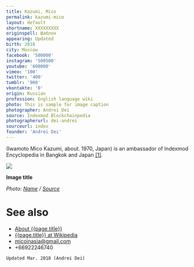 ```yaml
---
title: Kazumi, Mico
permalink: kazumi-mico
layout: default
shortname: XXXXXXXXX
originspell: Шаблон
appearing: Updated
birth: 2018
city: Moscow
facebook: '500000'
instagram: '500500'
youtube: '600000'
vimeo: '100'
twitter: '400'
tumblr: '900'
vkontakte: '0'
origin: Russian
profession: English language wiki
photo: This is sample for image caption
photographer: Andrei Dei
source: Indexmod Blockchainpedia
photographerurl: dei-andrei
sourceurl: index
founder: 'Andrei Dei'
---
```


(Iwamoto Mico Kazumi, about. 1970, Japan) is an ambassador of Indexmod Encyclopedia in Bangkok and Japan <span id="a1">[\[1\]](#f1)</span>.

![](/encyclopedia/images/image-name.jpg)

**Image title**

*Photo: [Name](index) / [Source](index)*


# See also

+ [About {{page.title}}](index)
+ [{{page.title}} at Wikipedia](index)
+ micoinasia@gmail.com
+ +66922246740

`Updated Mar. 2018 (Andrei Dei)`
